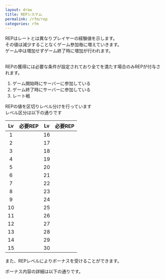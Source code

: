 ```yaml
---
layout: draw
title: REPシステム
permalink: /rfm/rep
categories: rfm
---
```


REPはレートとは異なりプレイヤーの経験値を示します。<br>
その値は減少することなくゲーム参加毎に増えていきます。<br>
ゲーム中は増加せずゲーム終了時に増加が行われます。<br>
<br>
  
REPの獲得には必要な条件が設定されており全てを満たす場合のみREPが付与されます。   
1. ゲーム開始時にサーバーに参加している   
2. ゲーム終了時にサーバーに参加している    
3. レート戦   
   


REPの値を区切りレベル分けを行っています<br>
レベル区分は以下の通りです<br>

|Lv|必要REP|Lv|必要REP|
| :-------: |:--------:| :-------: |:--------:|
|1| |16| |
|2| |17| |
|3| |18| |
|4| |19| |
|5| |20| |
|6| |21| |
|7| |22| |
|8| |23| |
|9| |24| |
|10| |25| |
|11| |26| |
|12| |27| |
|13| |28| |
|14| |29| |
|15| |30| |

  

また、REPレベルによりボーナスを受けることができます。<br>

ボーナス内容の詳細は以下の通りです。<br>



